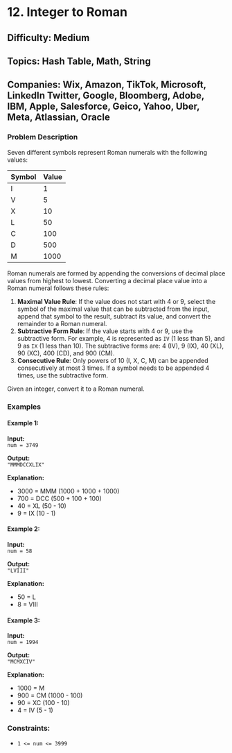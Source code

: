# 12. Integer to Roman
## Difficulty: Medium
## Topics: Hash Table, Math, String
## Companies: Wix, Amazon, TikTok, Microsoft, LinkedIn Twitter, Google, Bloomberg, Adobe, IBM, Apple, Salesforce, Geico, Yahoo, Uber, Meta, Atlassian, Oracle

### Problem Description

Seven different symbols represent Roman numerals with the following values:

| Symbol | Value |
|--------|-------|
| I      | 1     |
| V      | 5     |
| X      | 10    |
| L      | 50    |
| C      | 100   |
| D      | 500   |
| M      | 1000  |

Roman numerals are formed by appending the conversions of decimal place values from highest to lowest. Converting a decimal place value into a Roman numeral follows these rules:

1. **Maximal Value Rule**: If the value does not start with 4 or 9, select the symbol of the maximal value that can be subtracted from the input, append that symbol to the result, subtract its value, and convert the remainder to a Roman numeral.
2. **Subtractive Form Rule**: If the value starts with 4 or 9, use the subtractive form. For example, 4 is represented as `IV` (1 less than 5), and 9 as `IX` (1 less than 10). The subtractive forms are: 4 (IV), 9 (IX), 40 (XL), 90 (XC), 400 (CD), and 900 (CM).
3. **Consecutive Rule**: Only powers of 10 (I, X, C, M) can be appended consecutively at most 3 times. If a symbol needs to be appended 4 times, use the subtractive form.

Given an integer, convert it to a Roman numeral.

### Examples

#### Example 1:
**Input:**  
`num = 3749`

**Output:**  
`"MMMDCCXLIX"`

**Explanation:**  
- 3000 = MMM (1000 + 1000 + 1000)
- 700 = DCC (500 + 100 + 100)
- 40 = XL (50 - 10)
- 9 = IX (10 - 1)

#### Example 2:
**Input:**  
`num = 58`

**Output:**  
`"LVIII"`

**Explanation:**  
- 50 = L
- 8 = VIII

#### Example 3:
**Input:**  
`num = 1994`

**Output:**  
`"MCMXCIV"`

**Explanation:**  
- 1000 = M
- 900 = CM (1000 - 100)
- 90 = XC (100 - 10)
- 4 = IV (5 - 1)

### Constraints:
- `1 <= num <= 3999`